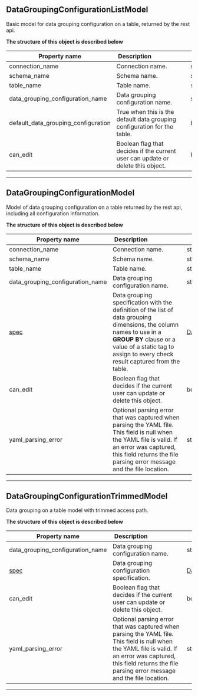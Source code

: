 
## DataGroupingConfigurationListModel
Basic model for data grouping configuration on a table, returned by the rest api.


**The structure of this object is described below**


|&nbsp;Property&nbsp;name&nbsp;|&nbsp;Description&nbsp;&nbsp;&nbsp;&nbsp;&nbsp;&nbsp;&nbsp;&nbsp;&nbsp;&nbsp;&nbsp;&nbsp;&nbsp;&nbsp;&nbsp;&nbsp;&nbsp;&nbsp;&nbsp;&nbsp;&nbsp;|&nbsp;Data&nbsp;type&nbsp;|
|---------------|---------------------------------|-----------|
|connection_name|Connection name.|string|
|schema_name|Schema name.|string|
|table_name|Table name.|string|
|data_grouping_configuration_name|Data grouping configuration name.|string|
|default_data_grouping_configuration|True when this is the default data grouping configuration for the table.|boolean|
|can_edit|Boolean flag that decides if the current user can update or delete this object.|boolean|


___

## DataGroupingConfigurationModel
Model of data grouping configuration on a table returned by the rest api, including all configuration information.


**The structure of this object is described below**


|&nbsp;Property&nbsp;name&nbsp;|&nbsp;Description&nbsp;&nbsp;&nbsp;&nbsp;&nbsp;&nbsp;&nbsp;&nbsp;&nbsp;&nbsp;&nbsp;&nbsp;&nbsp;&nbsp;&nbsp;&nbsp;&nbsp;&nbsp;&nbsp;&nbsp;&nbsp;|&nbsp;Data&nbsp;type&nbsp;|
|---------------|---------------------------------|-----------|
|connection_name|Connection name.|string|
|schema_name|Schema name.|string|
|table_name|Table name.|string|
|data_grouping_configuration_name|Data grouping configuration name.|string|
|[spec](../../reference/yaml/ConnectionYaml.md#datagroupingconfigurationspec)|Data grouping specification with the definition of the list of data grouping dimensions, the column names to use in a **GROUP BY** clause or a value of a static tag to assign to every check result captured from the table.|[DataGroupingConfigurationSpec](../../reference/yaml/ConnectionYaml.md#datagroupingconfigurationspec)|
|can_edit|Boolean flag that decides if the current user can update or delete this object.|boolean|
|yaml_parsing_error|Optional parsing error that was captured when parsing the YAML file. This field is null when the YAML file is valid. If an error was captured, this field returns the file parsing error message and the file location.|string|


___

## DataGroupingConfigurationTrimmedModel
Data grouping on a table model with trimmed access path.


**The structure of this object is described below**


|&nbsp;Property&nbsp;name&nbsp;|&nbsp;Description&nbsp;&nbsp;&nbsp;&nbsp;&nbsp;&nbsp;&nbsp;&nbsp;&nbsp;&nbsp;&nbsp;&nbsp;&nbsp;&nbsp;&nbsp;&nbsp;&nbsp;&nbsp;&nbsp;&nbsp;&nbsp;|&nbsp;Data&nbsp;type&nbsp;|
|---------------|---------------------------------|-----------|
|data_grouping_configuration_name|Data grouping configuration name.|string|
|[spec](../../reference/yaml/ConnectionYaml.md#datagroupingconfigurationspec)|Data grouping configuration specification.|[DataGroupingConfigurationSpec](../../reference/yaml/ConnectionYaml.md#datagroupingconfigurationspec)|
|can_edit|Boolean flag that decides if the current user can update or delete this object.|boolean|
|yaml_parsing_error|Optional parsing error that was captured when parsing the YAML file. This field is null when the YAML file is valid. If an error was captured, this field returns the file parsing error message and the file location.|string|


___

